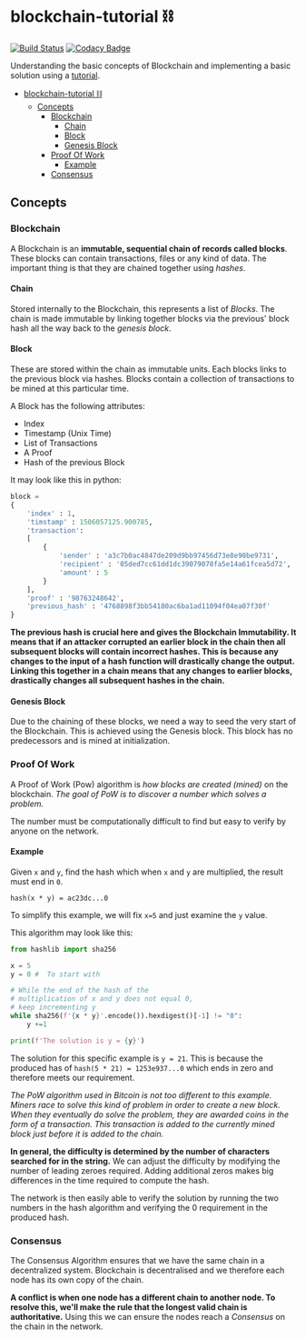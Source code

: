 # blockchain-tutorial ⛓
[![Build Status](https://travis-ci.org/kiran94/blockchain-tutorial.svg?branch=master)](https://travis-ci.org/kiran94/blockchain-tutorial) [![Codacy Badge](https://api.codacy.com/project/badge/Grade/11b3a58b3433471ab8925c8131da9aed)](https://www.codacy.com/app/kiran94/blockchain-tutorial?utm_source=github.com&amp;utm_medium=referral&amp;utm_content=kiran94/blockchain-tutorial&amp;utm_campaign=Badge_Grade)

Understanding the basic concepts of Blockchain and implementing a basic solution using a [tutorial](https://hackernoon.com/learn-blockchains-by-building-one-117428612f46).

- [blockchain-tutorial ⛓](#blockchain-tutorial-%E2%9B%93)
    - [Concepts](#concepts)
        - [Blockchain](#blockchain)
            - [Chain](#chain)
            - [Block](#block)
            - [Genesis Block](#genesis-block)
        - [Proof Of Work](#proof-of-work)
            - [Example](#example)
        - [Consensus](#consensus)

## Concepts

### Blockchain

A Blockchain is an **immutable, sequential chain of records called blocks**. These blocks can contain transactions, files or any kind of data. The important thing is that they are chained together using *hashes*.

#### Chain
Stored internally to the Blockchain, this represents a list of *Blocks*. The chain is made immutable by linking together blocks via the previous' block hash all the way back to the *genesis block*.

#### Block
These are stored within the chain as immutable units. Each blocks links to the previous block via hashes. Blocks contain a collection of transactions to be mined at this particular time.

A Block has the following attributes:
- Index
- Timestamp (Unix Time)
- List of Transactions
- A Proof
- Hash of the previous Block

It may look like this in python:

```python
block =
{
    'index' : 1,
    'timstamp' : 1506057125.900785,
    'transaction':
    [
        {
            'sender' : 'a3c7b0ac4847de209d9bb97456d73e8e90be9731',
            'recipient' : '05ded7cc61dd1dc39079078fa5e14a61fcea5d72',
            'amount' : 5
        }
    ],
    'proof' : '98763248642',
    'previous_hash' : '4768898f3bb54180ac6ba1ad11094f04ea07f30f'
}
```
**The previous hash is crucial here and gives the Blockchain Immutability. It means that if an attacker corrupted an earlier block in the chain then all subsequent blocks will contain incorrect hashes. This is because any changes to the input of a hash function will drastically change the output. Linking this together in a chain means that any changes to earlier blocks, drastically changes all subsequent hashes in the chain.**

#### Genesis Block
Due to the chaining of these blocks, we need a way to seed the very start of the Blockchain. This is achieved using the Genesis block. This block has no predecessors and is mined at initialization.

### Proof Of Work
A Proof of Work (Pow) algorithm is *how blocks are created (mined)* on the blockchain. *The goal of PoW is to discover a number which solves a problem.*

The number must be computationally difficult to find but easy to verify by anyone on the network.

#### Example
Given `x` and `y`, find the hash which when `x` and `y` are multiplied, the result must end in `0`.

`hash(x * y) = ac23dc...0`

To simplify this example, we will fix `x=5` and just examine the `y` value.

This algorithm may look like this:

```python
from hashlib import sha256

x = 5
y = 0 #  To start with

# While the end of the hash of the
# multiplication of x and y does not equal 0,
# keep incrementing y
while sha256(f'{x * y}'.encode()).hexdigest()[-1] != "0":
    y +=1

print(f'The solution is y = {y}')
```

The solution for this specific example is `y = 21`. This is because the produced has of `hash(5 * 21) = 1253e937...0` which ends in zero and therefore meets our requirement.

*The PoW algorithm used in Bitcoin is not too different to this example. Miners race to solve this kind of problem in order to create a new block. When they eventually do solve the problem, they are awarded coins in the form of a transaction. This transaction is added to the currently mined block just before it is added to the chain.*

**In general, the difficulty is determined by the number of characters searched for in the string.** We can adjust the difficulty by modifying the number of leading zeroes required. Adding additional zeros makes big differences in the time required to compute the hash.

The network is then easily able to verify the solution by running the two numbers in the hash algorithm and verifying the 0 requirement in the produced hash.

### Consensus
The Consensus Algorithm ensures that we have the same chain in a decentralized system. Blockchain is decentralised and we therefore each node has its own copy of the chain.

**A conflict is when one node has a different chain to another node. To resolve this, we'll make the rule that the longest valid chain is authoritative.** Using this we can ensure the nodes reach a *Consensus* on the chain in the network.